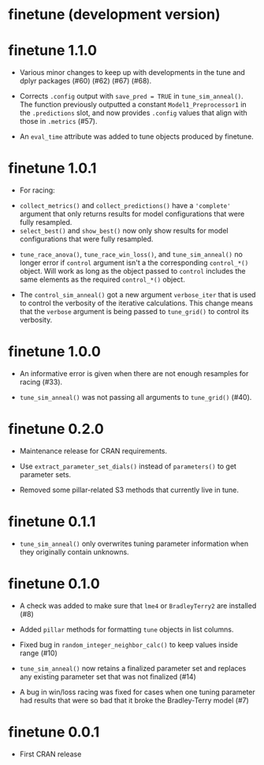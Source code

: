 # finetune (development version)

# finetune 1.1.0

* Various minor changes to keep up with developments in the tune and dplyr packages (#60) (#62) (#67) (#68). 

* Corrects `.config` output with `save_pred = TRUE` in `tune_sim_anneal()`. The function previously outputted a constant `Model1_Preprocessor1` in the `.predictions` slot, and now provides `.config` values that align with those in `.metrics` (#57).

* An `eval_time` attribute was added to tune objects produced by finetune. 

# finetune 1.0.1

* For racing: 
 - `collect_metrics()` and `collect_predictions()` have a `'complete'` argument that only returns results for model configurations that were fully resampled. 
 - `select_best()` and `show_best()` now only show results for model configurations that were fully resampled. 

* `tune_race_anova()`, `tune_race_win_loss()`, and `tune_sim_anneal()` no longer error if `control` argument isn't a the corresponding `control_*()` object. Will work as long as the object passed to `control` includes the same elements as the required `control_*()` object.

* The `control_sim_anneal()` got a new argument `verbose_iter` that is used to control the verbosity of the iterative calculations. This change means that the `verbose` argument is being passed to `tune_grid()` to control its verbosity.


# finetune 1.0.0

* An informative error is given when there are not enough resamples for racing (#33).

* `tune_sim_anneal()` was not passing all arguments to `tune_grid()` (#40). 

# finetune 0.2.0

* Maintenance release for CRAN requirements. 

* Use `extract_parameter_set_dials()` instead of `parameters()` to get parameter sets. 

* Removed some pillar-related S3 methods that currently live in tune. 

# finetune 0.1.1

* `tune_sim_anneal()` only overwrites tuning parameter information when they originally contain unknowns.

# finetune 0.1.0

* A check was added to make sure that `lme4` or `BradleyTerry2` are installed (#8)

* Added `pillar` methods for formatting `tune` objects in list columns. 

* Fixed bug in `random_integer_neighbor_calc()` to keep values inside range (#10)

* `tune_sim_anneal()` now retains a finalized parameter set and replaces any existing parameter set that was not finalized (#14)

* A bug in win/loss racing was fixed for cases when one tuning parameter had results that were so bad that it broke the Bradley-Terry model (#7)

# finetune 0.0.1

* First CRAN release
